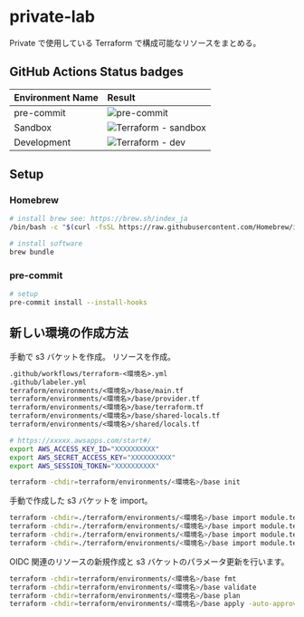 # private-lab

Private で使用している Terraform で構成可能なリソースをまとめる。

## GitHub Actions Status badges

| Environment Name | Result |
| :--- | :--- |
| pre-commit | ![pre-commit](https://github.com/tqer39/private-lab/actions/workflows/pre-commit.yml/badge.svg) |
| Sandbox | ![Terraform - sandbox](https://github.com/tqer39/private-lab/actions/workflows/terraform-aws-sandbox.yml/badge.svg) |
| Development | ![Terraform - dev](https://github.com/tqer39/private-lab/actions/workflows/terraform-aws-dev.yml/badge.svg) |

## Setup

### Homebrew

```bash
# install brew see: https://brew.sh/index_ja
/bin/bash -c "$(curl -fsSL https://raw.githubusercontent.com/Homebrew/install/HEAD/install.sh)"

# install software
brew bundle
```

### pre-commit

```bash
# setup
pre-commit install --install-hooks
```

## 新しい環境の作成方法

手動で s3 バケットを作成。
リソースを作成。

```txt
.github/workflows/terraform-<環境名>.yml
.github/labeler.yml
terraform/environments/<環境名>/base/main.tf
terraform/environments/<環境名>/base/provider.tf
terraform/environments/<環境名>/base/terraform.tf
terraform/environments/<環境名>/base/shared-locals.tf
terraform/environments/<環境名>/shared/locals.tf
```

```zsh
# https://xxxxx.awsapps.com/start#/
export AWS_ACCESS_KEY_ID="XXXXXXXXXX"
export AWS_SECRET_ACCESS_KEY="XXXXXXXXXX"
export AWS_SESSION_TOKEN="XXXXXXXXXX"

terraform -chdir=terraform/environments/<環境名>/base init
```

手動で作成した s3 バケットを import。

```zsh
terraform -chdir=./terraform/environments/<環境名>/base import module.terraform-backend.module.s3-bucket.aws_s3_bucket.this <バケット名>
terraform -chdir=./terraform/environments/<環境名>/base import module.terraform-backend.module.s3-bucket.aws_s3_bucket_acl.this <バケット名>
terraform -chdir=./terraform/environments/<環境名>/base import module.terraform-backend.module.s3-bucket.aws_s3_bucket_public_access_block.this <バケット名>
terraform -chdir=./terraform/environments/<環境名>/base import module.terraform-backend.module.s3-bucket.aws_s3_bucket_versioning.this <バケット名>
```

OIDC 関連のリソースの新規作成と s3 バケットのパラメータ更新を行います。

```zsh
terraform -chdir=terraform/environments/<環境名>/base fmt
terraform -chdir=terraform/environments/<環境名>/base validate
terraform -chdir=terraform/environments/<環境名>/base plan
terraform -chdir=terraform/environments/<環境名>/base apply -auto-approve
```
